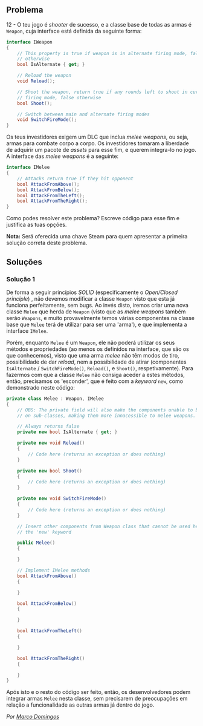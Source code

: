 ## Problema

12 - O teu jogo é _shooter_ de sucesso, e a classe base de todas as armas é
`Weapon`, cuja interface está definida da seguinte forma:

```cs
interface IWeapon
{
    // This property is true if weapon is in alternate firing mode, false
    // otherwise
    bool IsAlternate { get; }

    // Reload the weapon
    void Reload();

    // Shoot the weapon, return true if any rounds left to shoot in current
    // firing mode, false otherwise
    bool Shoot();

    // Switch between main and alternate firing modes
    void SwitchFireMode();
}
```

Os teus investidores exigem um DLC que inclua _melee weapons_, ou seja, armas
para combate corpo a corpo. Os investidores tomaram a liberdade de adquirir um
pacote de _assets_ para esse fim, e querem integra-lo no jogo. A interface das
_melee weapons_ é a seguinte:

```cs
interface IMelee
{
    // Attacks return true if they hit opponent
    bool AttackFromAbove();
    bool AttackFromBelow();
    bool AttackFromTheLeft();
    bool AttackFromTheRight();
}
```

Como podes resolver este problema? Escreve código para esse fim e justifica as
tuas opções.

**Nota:** Será oferecida uma chave Steam para quem apresentar a primeira solução
correta deste problema.

## Soluções 

### Solução 1

De forma a seguir princípios *SOLID* (especificamente o *Open/Closed principle*)
, não devemos modificar a classe `Weapon` visto que esta já funciona 
perfeitamente, sem bugs. Ao invés disto, iremos criar uma nova
classe `Melee` que herda de `Weapon` (visto que as *melee weapons* também serão
`Weapons`, e muito provavelmente temos várias componentes na classe base que
`Melee` terá de utilizar para ser uma 'arma'), e que implementa a interface
`IMelee`.

Porém, enquanto `Melee` é um `Weapon`, ele não poderá utilizar os seus métodos
e propriedades (ao menos os definidos na interface, que são os que conhecemos),
visto que uma arma *melee* não têm modos de tiro, possibilidade de dar
*reload*, nem a possibilidade de atirar (componentes `IsAlternate` /
`SwitchFireMode()`, `Reload()`, e `Shoot()`, respetivamente). Para fazermos com
que a classe `Melee` não consiga aceder a estes métodos, então, precisamos os
'esconder', que é feito com a *keyword* `new`, como demonstrado neste código:

```cs
private class Melee : Weapon, IMelee
{
    // OBS: The private field will also make the components unable to be used
    // on sub-classes, making them more innacessible to melee weapons.

    // Always returns false
    private new bool IsAlternate { get; }

    private new void Reload()
    {
        // Code here (returns an exception or does nothing)
    }

    private new bool Shoot()
    {
        // Code here (returns an exception or does nothing)
    }

    private new void SwitchFireMode()
    {
        // Code here (returns an exception or does nothing)
    }

    // Insert other components from Weapon class that cannot be used here with
    // the 'new' keyword

    public Melee()
    {

    }

    // Implement IMelee methods
    bool AttackFromAbove()
    {

    }

    bool AttackFromBelow()
    {

    }

    bool AttackFromTheLeft()
    {

    }

    bool AttackFromTheRight()
    {

    }
}
```

Após isto e o resto do código ser feito, então, os desenvolvedores podem 
integrar armas `Melee` nesta classe, sem precisarem de preocupações em relação a
funcionalidade as outras armas já dentro do jogo.

*Por [Marco Domingos](https://github.com/condmaker)*